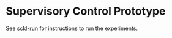 # Supervisory Control Prototype

See [sckl-run](https://github.com/ngcdi-cam/sckl-run/) for instructions to run the experiments.
